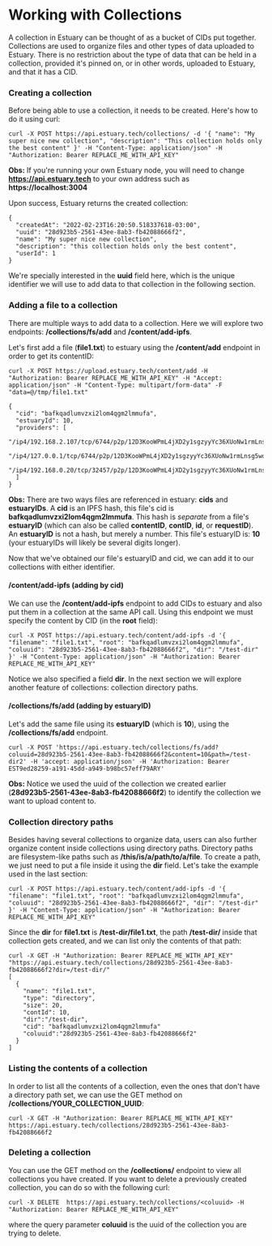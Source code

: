 # Working with Collections
A collection in Estuary can be thought of as a bucket of CIDs put together. Collections are used to organize files and other types of data uploaded to Estuary. There is no restriction about the type of data that can be held in a collection, provided it's pinned on, or in other words, uploaded to Estuary, and that it has a CID.

### Creating a collection
Before being able to use a collection, it needs to be created. Here's how to do it using curl:
```
curl -X POST https://api.estuary.tech/collections/ -d '{ "name": "My super nice new collection", "description": "This collection holds only the best content" }' -H "Content-Type: application/json" -H "Authorization: Bearer REPLACE_ME_WITH_API_KEY"
```
**Obs:** If you're running your own Estuary node, you will need to change **https://api.estuary.tech** to your own address such as **https://localhost:3004**

Upon success, Estuary returns the created collection:
```
{
  "createdAt": "2022-02-23T16:20:50.518337618-03:00",
  "uuid": "28d923b5-2561-43ee-8ab3-fb42088666f2",
  "name": "My super nice new collection",
  "description": "this collection holds only the best content",
  "userId": 1
}
```
We're specially interested in the **uuid** field here, which is the unique identifier we will use to add data to that collection in the following section.


### Adding a file to a collection
There are multiple ways to add data to a collection. Here we will explore two endpoints: **/collections/fs/add** and **/content/add-ipfs**.

Let's first add a file (**file1.txt**) to estuary using the **/content/add** endpoint in order to get its contentID:
```
curl -X POST https://upload.estuary.tech/content/add -H "Authorization: Bearer REPLACE_ME_WITH_API_KEY" -H "Accept: application/json" -H "Content-Type: multipart/form-data" -F "data=@/tmp/file1.txt"

{
  "cid": "bafkqadlumvzxi2lom4qgm2lmmufa",
  "estuaryId": 10,
  "providers": [
    "/ip4/192.168.2.107/tcp/6744/p2p/12D3KooWPmL4jXD2y1sgzyyYc36XUoNw1rmLnsg5woPF24vabEVR",
    "/ip4/127.0.0.1/tcp/6744/p2p/12D3KooWPmL4jXD2y1sgzyyYc36XUoNw1rmLnsg5woPF24vabEVR",
    "/ip4/192.168.0.20/tcp/32457/p2p/12D3KooWPmL4jXD2y1sgzyyYc36XUoNw1rmLnsg5woPF24vabEVR"
  ]
}
```
**Obs:** There are two ways files are referenced in estuary: **cids** and **estuaryIDs**. A **cid** is an IPFS hash, this file's cid is **bafkqadlumvzxi2lom4qgm2lmmufa**. This hash is *separate* from a file's **estuaryID** (which can also be called **contentID**, **contID**, **id**, or **requestID**). An **estuaryID** is not a hash, but merely a number. This file's estuaryID is: **10** (your estuaryIDs will likely be several digits longer).

Now that we've obtained our file's estuaryID and cid, we can add it to our collections with either identifier.

#### /content/add-ipfs (adding by cid)
We can use the **/content/add-ipfs** endpoint to add CIDs to estuary and also put them in a collection at the same API call. Using this endpoint we must specify the content by CID (in the **root** field):
```
curl -X POST https://api.estuary.tech/content/add-ipfs -d '{ "filename": "file1.txt", "root": "bafkqadlumvzxi2lom4qgm2lmmufa", "coluuid": "28d923b5-2561-43ee-8ab3-fb42088666f2", "dir": "/test-dir" }' -H "Content-Type: application/json" -H "Authorization: Bearer REPLACE_ME_WITH_API_KEY"
```

Notice we also specified a field **dir**. In the next section we will explore another feature of collections: collection directory paths.

#### /collections/fs/add (adding by estuaryID)
Let's add the same file using its **estuaryID** (which is **10**), using the **/collections/fs/add** endpoint.
```
curl -X POST 'https://api.estuary.tech/collections/fs/add?coluuid=28d923b5-2561-43ee-8ab3-fb42088666f2&content=10&path=/test-dir2' -H 'accept: application/json' -H 'Authorization: Bearer EST9ed28259-a191-45dd-a949-b98bc57eff79ARY'
```
**Obs:** Notice we used the uuid of the collection we created earlier (**28d923b5-2561-43ee-8ab3-fb42088666f2**) to identify the collection we want to upload content to.

### Collection directory paths
Besides having several collections to organize data, users can also further organize content inside collections using directory paths. Directory paths are filesystem-like paths such as **/this/is/a/path/to/a/file**. To create a path, we just need to put a file inside it using the **dir** field. Let's take the example used in the last section:
```
curl -X POST https://api.estuary.tech/content/add-ipfs -d '{ "filename": "file1.txt", "root": "bafkqadlumvzxi2lom4qgm2lmmufa", "coluuid": "28d923b5-2561-43ee-8ab3-fb42088666f2", "dir": "/test-dir" }' -H "Content-Type: application/json" -H "Authorization: Bearer REPLACE_ME_WITH_API_KEY"
```
Since the **dir** for **file1.txt** is **/test-dir/file1.txt**, the path **/test-dir/** inside that collection gets created, and we can list only the contents of that path:
```
curl -X GET -H "Authorization: Bearer REPLACE_ME_WITH_API_KEY" "https://api.estuary.tech/collections/28d923b5-2561-43ee-8ab3-fb42088666f2?dir=/test-dir/"
[
  {
    "name": "file1.txt",
    "type": "directory",
    "size": 20,
    "contId": 10,
    "dir":"/test-dir",
    "cid": "bafkqadlumvzxi2lom4qgm2lmmufa"
    "coluuid":"28d923b5-2561-43ee-8ab3-fb42088666f2"
  }
]
```

### Listing the contents of a collection
In order to list all the contents of a collection, even the ones that don't have a directory path set, we can use the GET method on **/collections/YOUR_COLLECTION_UUID**:

```
curl -X GET -H "Authorization: Bearer REPLACE_ME_WITH_API_KEY" https://api.estuary.tech/collections/28d923b5-2561-43ee-8ab3-fb42088666f2
```

### Deleting a collection
You can use the GET method on the **/collections/** endpoint to view all collections you have created. If you want to delete a previously created collection, you can do so with the following curl:

```
curl -X DELETE  https://api.estuary.tech/collections/<coluuid> -H "Authorization: Bearer REPLACE_ME_WITH_API_KEY"
```

where the query parameter **coluuid** is the uuid of the collection you are trying to delete.



























